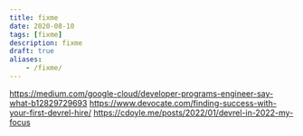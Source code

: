 ```yaml
---
title: fixme
date: 2020-08-10
tags: [fixme]
description: fixme
draft: true
aliases:
    - /fixme/
---
```


https://medium.com/google-cloud/developer-programs-engineer-say-what-b12829729693
https://www.devocate.com/finding-success-with-your-first-devrel-hire/
https://cdoyle.me/posts/2022/01/devrel-in-2022-my-focus
